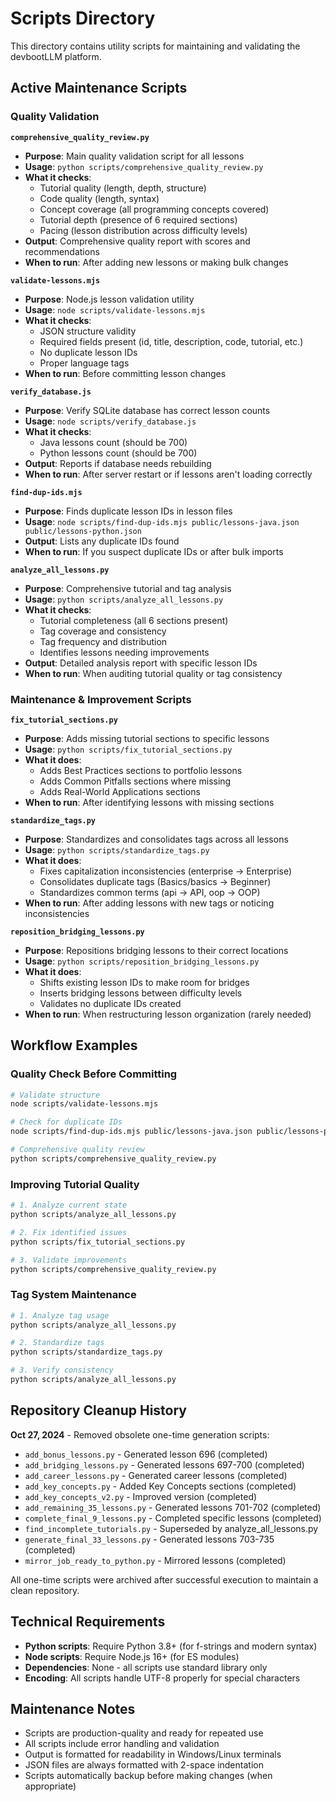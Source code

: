 # Scripts Directory

This directory contains utility scripts for maintaining and validating the devbootLLM platform.

## Active Maintenance Scripts

### Quality Validation

**`comprehensive_quality_review.py`**
- **Purpose**: Main quality validation script for all lessons
- **Usage**: `python scripts/comprehensive_quality_review.py`
- **What it checks**:
  - Tutorial quality (length, depth, structure)
  - Code quality (length, syntax)
  - Concept coverage (all programming concepts covered)
  - Tutorial depth (presence of 6 required sections)
  - Pacing (lesson distribution across difficulty levels)
- **Output**: Comprehensive quality report with scores and recommendations
- **When to run**: After adding new lessons or making bulk changes

**`validate-lessons.mjs`**
- **Purpose**: Node.js lesson validation utility
- **Usage**: `node scripts/validate-lessons.mjs`
- **What it checks**:
  - JSON structure validity
  - Required fields present (id, title, description, code, tutorial, etc.)
  - No duplicate lesson IDs
  - Proper language tags
- **When to run**: Before committing lesson changes

**`verify_database.js`**
- **Purpose**: Verify SQLite database has correct lesson counts
- **Usage**: `node scripts/verify_database.js`
- **What it checks**:
  - Java lessons count (should be 700)
  - Python lessons count (should be 700)
- **Output**: Reports if database needs rebuilding
- **When to run**: After server restart or if lessons aren't loading correctly

**`find-dup-ids.mjs`**
- **Purpose**: Finds duplicate lesson IDs in lesson files
- **Usage**: `node scripts/find-dup-ids.mjs public/lessons-java.json public/lessons-python.json`
- **Output**: Lists any duplicate IDs found
- **When to run**: If you suspect duplicate IDs or after bulk imports

**`analyze_all_lessons.py`**
- **Purpose**: Comprehensive tutorial and tag analysis
- **Usage**: `python scripts/analyze_all_lessons.py`
- **What it checks**:
  - Tutorial completeness (all 6 sections present)
  - Tag coverage and consistency
  - Tag frequency and distribution
  - Identifies lessons needing improvements
- **Output**: Detailed analysis report with specific lesson IDs
- **When to run**: When auditing tutorial quality or tag consistency

### Maintenance & Improvement Scripts

**`fix_tutorial_sections.py`**
- **Purpose**: Adds missing tutorial sections to specific lessons
- **Usage**: `python scripts/fix_tutorial_sections.py`
- **What it does**:
  - Adds Best Practices sections to portfolio lessons
  - Adds Common Pitfalls sections where missing
  - Adds Real-World Applications sections
- **When to run**: After identifying lessons with missing sections

**`standardize_tags.py`**
- **Purpose**: Standardizes and consolidates tags across all lessons
- **Usage**: `python scripts/standardize_tags.py`
- **What it does**:
  - Fixes capitalization inconsistencies (enterprise → Enterprise)
  - Consolidates duplicate tags (Basics/basics → Beginner)
  - Standardizes common terms (api → API, oop → OOP)
- **When to run**: After adding lessons with new tags or noticing inconsistencies

**`reposition_bridging_lessons.py`**
- **Purpose**: Repositions bridging lessons to their correct locations
- **Usage**: `python scripts/reposition_bridging_lessons.py`
- **What it does**:
  - Shifts existing lesson IDs to make room for bridges
  - Inserts bridging lessons between difficulty levels
  - Validates no duplicate IDs created
- **When to run**: When restructuring lesson organization (rarely needed)

## Workflow Examples

### Quality Check Before Committing

```bash
# Validate structure
node scripts/validate-lessons.mjs

# Check for duplicate IDs
node scripts/find-dup-ids.mjs public/lessons-java.json public/lessons-python.json

# Comprehensive quality review
python scripts/comprehensive_quality_review.py
```

### Improving Tutorial Quality

```bash
# 1. Analyze current state
python scripts/analyze_all_lessons.py

# 2. Fix identified issues
python scripts/fix_tutorial_sections.py

# 3. Validate improvements
python scripts/comprehensive_quality_review.py
```

### Tag System Maintenance

```bash
# 1. Analyze tag usage
python scripts/analyze_all_lessons.py

# 2. Standardize tags
python scripts/standardize_tags.py

# 3. Verify consistency
python scripts/analyze_all_lessons.py
```

## Repository Cleanup History

**Oct 27, 2024** - Removed obsolete one-time generation scripts:
- `add_bonus_lessons.py` - Generated lesson 696 (completed)
- `add_bridging_lessons.py` - Generated lessons 697-700 (completed)
- `add_career_lessons.py` - Generated career lessons (completed)
- `add_key_concepts.py` - Added Key Concepts sections (completed)
- `add_key_concepts_v2.py` - Improved version (completed)
- `add_remaining_35_lessons.py` - Generated lessons 701-702 (completed)
- `complete_final_9_lessons.py` - Completed specific lessons (completed)
- `find_incomplete_tutorials.py` - Superseded by analyze_all_lessons.py
- `generate_final_33_lessons.py` - Generated lessons 703-735 (completed)
- `mirror_job_ready_to_python.py` - Mirrored lessons (completed)

All one-time scripts were archived after successful execution to maintain a clean repository.

## Technical Requirements

- **Python scripts**: Require Python 3.8+ (for f-strings and modern syntax)
- **Node scripts**: Require Node.js 16+ (for ES modules)
- **Dependencies**: None - all scripts use standard library only
- **Encoding**: All scripts handle UTF-8 properly for special characters

## Maintenance Notes

- Scripts are production-quality and ready for repeated use
- All scripts include error handling and validation
- Output is formatted for readability in Windows/Linux terminals
- JSON files are always formatted with 2-space indentation
- Scripts automatically backup before making changes (when appropriate)
